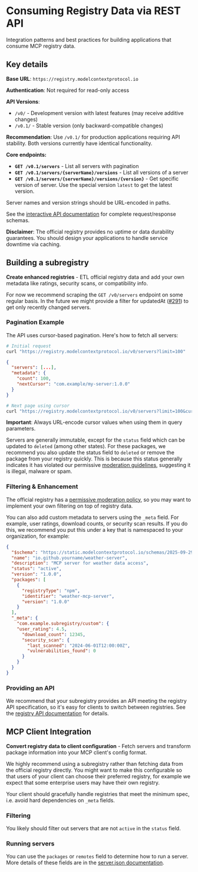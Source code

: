 # Consuming Registry Data via REST API

Integration patterns and best practices for building applications that consume MCP registry data.

## Key details

**Base URL**: `https://registry.modelcontextprotocol.io`

**Authentication**: Not required for read-only access

**API Versions**:
- `/v0/` - Development version with latest features (may receive additive changes)
- `/v0.1/` - Stable version (only backward-compatible changes)

**Recommendation**: Use `/v0.1/` for production applications requiring API stability. Both versions currently have identical functionality.

**Core endpoints:**
- **`GET /v0.1/servers`** - List all servers with pagination
- **`GET /v0.1/servers/{serverName}/versions`** - List all versions of a server
- **`GET /v0.1/servers/{serverName}/versions/{version}`** - Get specific version of server. Use the special version `latest` to get the latest version.

Server names and version strings should be URL-encoded in paths.

See the [interactive API documentation](https://registry.modelcontextprotocol.io/docs) for complete request/response schemas.

**Disclaimer**: The official registry provides no uptime or data durability guarantees. You should design your applications to handle service downtime via caching.

## Building a subregistry  
**Create enhanced registries** - ETL official registry data and add your own metadata like ratings, security scans, or compatibility info.

For now we recommend scraping the `GET /v0/servers` endpoint on some regular basis. In the future we might provide a filter for updatedAt ([#291](https://github.com/modelcontextprotocol/registry/issues/291)) to get only recently changed servers.

### Pagination Example

The API uses cursor-based pagination. Here's how to fetch all servers:

```bash
# Initial request
curl "https://registry.modelcontextprotocol.io/v0/servers?limit=100"
```

```json
{
  "servers": [...],
  "metadata": {
    "count": 100,
    "nextCursor": "com.example/my-server:1.0.0"
  }
}
```

```bash
# Next page using cursor
curl "https://registry.modelcontextprotocol.io/v0/servers?limit=100&cursor=com.example%2Fmy-server%3A1.0.0"
```

**Important**: Always URL-encode cursor values when using them in query parameters.

Servers are generally immutable, except for the `status` field which can be updated to `deleted` (among other states). For these packages, we recommend you also update the status field to `deleted` or remove the package from your registry quickly. This is because this status generally indicates it has violated our permissive [moderation guidelines](../administration/moderation-guidelines.md), suggesting it is illegal, malware or spam.

### Filtering & Enhancement

The official registry has a [permissive moderation policy](../administration/moderation-guidelines.md), so you may want to implement your own filtering on top of registry data.

You can also add custom metadata to servers using the `_meta` field. For example, user ratings, download counts, or security scan results. If you do this, we recommend you put this under a key that is namespaced to your organization, for example:

```json
{
  "$schema": "https://static.modelcontextprotocol.io/schemas/2025-09-29/server.schema.json",
  "name": "io.github.yourname/weather-server",
  "description": "MCP server for weather data access",
  "status": "active",
  "version": "1.0.0",
  "packages": [
    {
      "registryType": "npm",
      "identifier": "weather-mcp-server",
      "version": "1.0.0"
    }
  ],
  "_meta": {
    "com.example.subregistry/custom": {
    "user_rating": 4.5,
      "download_count": 12345,
      "security_scan": {
        "last_scanned": "2024-06-01T12:00:00Z",
        "vulnerabilities_found": 0
      }
    }
  }
}
```

### Providing an API

We recommend that your subregistry provides an API meeting the registry API specification, so it's easy for clients to switch between registries. See the [registry API documentation](../../reference/api/) for details.

## MCP Client Integration
**Convert registry data to client configuration** - Fetch servers and transform package information into your MCP client's config format.

We highly recommend using a subregistry rather than fetching data from the official registry directly. You might want to make this configurable so that users of your client can choose their preferred registry, for example we expect that some enterprise users may have their own registry.

Your client should gracefully handle registries that meet the minimum spec, i.e. avoid hard dependencies on `_meta` fields.

### Filtering

You likely should filter out servers that are not `active` in the `status` field.

### Running servers

You can use the `packages` or `remotes` field to determine how to run a server. More details of these fields are in the [server.json documentation](../../reference/server-json/generic-server-json.md).
